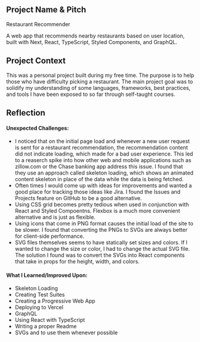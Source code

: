 ## Project Name & Pitch

Restaurant Recommender

A web app that recommends nearby restaurants based on user location, built with Next, React, TypeScript, Styled Components, and GraphQL.

## Project Context

This was a personal project built during my free time. The purpose is to help those who have difficulty picking a restaurant. The main project goal was to solidify my understanding of some languages, frameworks, best practices, and tools I have been exposed to so far through self-taught courses.

## Reflection

#### Unexpected Challenges:
  - I noticed that on the initial page load and whenever a new user request is sent for a restaurant recommendation, the recommendation content did not indicate loading, which made for a bad user experience. This led to a reaserch spike into how other web and mobile applications such as zillow.com or the Chase banking app address this issue. I found that they use an approach called skeleton loading, which shows an animated content skeleton in place of the data while the data is being fetched.
  - Often times I would come up with ideas for improvements and wanted a good place for tracking those ideas like Jira. I found the Issues and Projects feature on GitHub to be a good alternative.
  - Using CSS grid becomes pretty tedious when used in conjunction with React and Styled Compoentns. Flexbox is a much more convenient alternative and is just as flexible.
  - Using icons that come in PNG format causes the initial load of the site to be slower. I found that converting the PNGs to SVGs are always better for client-side performance.
  - SVG files themselves seems to have statically set sizes and colors. If I wanted to change the size or color, I had to change the actual SVG file. The solution I found was to convert the SVGs into React components that take in props for the height, width, and colors.

#### What I Learned/Improved Upon:
  - Skeleton Loading
  - Creating Test Suites
  - Creating a Progressive Web App
  - Deploying to Vercel
  - GraphQL
  - Using React with TypeScript
  - Writing a proper Readme
  - SVGs and to use them whenever possible
